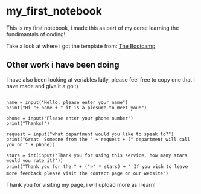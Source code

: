 # my_first_notebook
This is my first notebook, i made this as part of my corse learning the fundimantals of coding!

Take a look at where i got the template from: [The Bootcamp](https://github.com/EDGENortheastern/network-rail-2022-welcome)

## Other work i have been doing
I have also been looking at veriables latly, please feel free to copy one that i have made and give it a go :)

```

name = input("Hello, please enter your name")
print("Hi "+ name + " it is a plesure to meet you!")

phone = input("Please enter your phone number")
print("Thanks!")

request = input("what department would you like to speak to?")
print("Great! Someone from the " + request + (" department will call you on " + phone))

stars = int(input("Thank you for using this service, how many stars would you rate it?"))
print("Thank you for the " + ("⭐" * stars) + " If you wish to leave more feedback please visit the contact page on our website")

```


Thank you for visiting my page, i will upload more as i learn!

